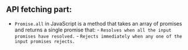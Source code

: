 
## API fetching part:

* `Promise.all` in JavaScript is a method that takes an array of promises and returns a single promise that:
        - `Resolves when all the input promises have resolved.`
        - `Rejects immediately when any one of the input promises rejects.`

